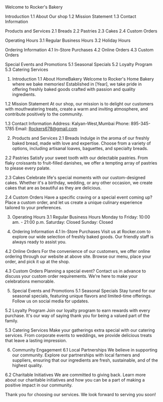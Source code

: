 Welcome to Rocker's Bakery

Introduction
1.1 About Our shop
1.2 Mission Statement
1.3 Contact Information

Products and Services
2.1 Breads
2.2 Pastries
2.3 Cakes
2.4 Custom Orders

Operating Hours
3.1 Regular Business Hours
3.2 Holiday Hours

Ordering Information
4.1 In-Store Purchases
4.2 Online Orders
4.3 Custom Orders

Special Events and Promotions
5.1 Seasonal Specials
5.2 Loyalty Program
5.3 Catering Services

1. Introduction
1.1 About HomeBakery
Welcome to Rocker's Home Bakery where we bake memories! Established in [Year], we take pride in offering freshly baked goods crafted with passion and quality ingredients.

1.2 Mission Statement
At our shop, our mission is to delight our customers with mouthwatering treats, create a warm and inviting atmosphere, and contribute positively to the community.

1.3 Contact Information
Address: Kalyan-West,Mumbai
Phone: 895-345-1785
Email: Rockers678@gmail.com

2. Products and Services
2.1 Breads
Indulge in the aroma of our freshly baked bread, made with love and expertise. Choose from a variety of options, including artisanal loaves, baguettes, and specialty breads.

2.2 Pastries
Satisfy your sweet tooth with our delectable pastries. From flaky croissants to fruit-filled danishes, we offer a tempting array of pastries to please every palate.

2.3 Cakes
Celebrate life's special moments with our custom-designed cakes. Whether it's a birthday, wedding, or any other occasion, we create cakes that are as beautiful as they are delicious.

2.4 Custom Orders
Have a specific craving or a special event coming up? Place a custom order, and let us create a unique culinary experience tailored to your preferences.

3. Operating Hours
3.1 Regular Business Hours
Monday to Friday: 10:00 am. - 21:00 p.m.
Saturday: Closed
Sunday: Closed

5. Ordering Information
4.1 In-Store Purchases
Visit us at Rocker.com to explore our wide selection of freshly baked goods. Our friendly staff is always ready to assist you.

4.2 Online Orders
For the convenience of our customers, we offer online ordering through our website at  above site. Browse our menu, place your order, and pick it up at the shop.

4.3 Custom Orders
Planning a special event? Contact us in advance to discuss your custom order requirements. We're here to make your celebrations memorable.

5. Special Events and Promotions
5.1 Seasonal Specials
Stay tuned for our seasonal specials, featuring unique flavors and limited-time offerings. Follow us on social media for updates.

5.2 Loyalty Program
Join our loyalty program to earn rewards with every purchase. It's our way of saying thank you for being a valued part of the family.

5.3 Catering Services
Make your gatherings extra special with our catering services. From corporate events to weddings, we provide delicious treats that leave a lasting impression.

6. Community Engagement
6.1 Local Partnerships
We believe in supporting our community. Explore our partnerships with local farmers and suppliers, ensuring that our ingredients are fresh, sustainable, and of the highest quality.

6.2 Charitable Initiatives
We are committed to giving back. Learn more about our charitable initiatives and how you can be a part of making a positive impact in our community.



Thank you for choosing our services. We look forward to serving you soon!
